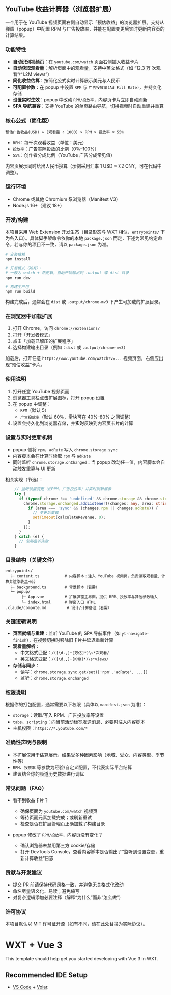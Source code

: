 ## YouTube 收益计算器（浏览器扩展）

一个用于在 YouTube 视频页面右侧自动显示「预估收益」的浏览器扩展。支持从弹窗（popup）中配置 RPM 与广告投放率，并能在配置变更后实时更新内容页的计算结果。

### 功能特性

- **自动识别视频页**：在 `youtube.com/watch` 页面右侧插入收益卡片
- **自动获取观看量**：解析页面中的观看量，支持中英文格式（如 “12.3 万 次观看”/“1.2M views”）
- **简化收益估算**：按简化公式实时计算展示美元与人民币
- **可配置参数**：在 popup 中设置 `RPM` 与 `广告投放率(Ad Fill Rate)`，并持久化存储
- **设置实时生效**：popup 中改动 `RPM/投放率`，内容页卡片立即自动刷新
- **SPA 导航兼容**：支持 YouTube 的单页路由导航，切换视频时自动重建并重算

### 核心公式（简化版）

```text
预估广告收益(USD) ≈ (观看量 ÷ 1000) × RPM × 投放率 × 55%
```

- `RPM`：每千次观看收益（单位：美元）
- `投放率`：广告实际投放的比例（0%–100%）
- `55%`：创作者分成比例（YouTube 广告分成常见值）

内容页展示同时给出人民币换算（示例采用汇率 1 USD ≈ 7.2 CNY，可在代码中调整）。

### 运行环境

- Chrome 或其他 Chromium 系浏览器（Manifest V3）
- Node.js 16+（建议 18+）

### 开发/构建

本项目采用 Web Extension 开发生态（目录形态与 WXT 相似，`entrypoints/` 下为各入口）。具体脚手架命令依你的本地 `package.json` 而定，下述为常见约定命令，若与你的项目不一致，请以 `package.json` 为准。

```bash
# 安装依赖
npm install

# 开发模式（如有）：
# 一般为 watch + 热更新，自动产物输出到 .output 或 dist 目录
npm run dev

# 构建生产包
npm run build
```

构建完成后，通常会在 `dist` 或 `.output/chrome-mv3` 下产生可加载的扩展目录。

### 在浏览器中加载扩展

1. 打开 Chrome，访问 `chrome://extensions/`
2. 打开「开发者模式」
3. 点击「加载已解压的扩展程序」
4. 选择构建输出目录（例如：`dist` 或 `.output/chrome-mv3`）

加载后，打开任意 `https://www.youtube.com/watch?v=...` 视频页面，右侧应出现“预估收益”卡片。

### 使用说明

1. 打开任意 YouTube 视频页面
2. 浏览器工具栏点击扩展图标，打开 popup 设置
3. 在 popup 中调整：
   - `RPM`（默认 5）
   - `广告投放率`（默认 60%，滑块可在 40%–80% 之间调整）
4. 设置会持久化到浏览器存储，并**实时**反映到内容页卡片的计算

### 设置与实时更新机制

- popup 侧将 `rpm`、`adRate` 写入 `chrome.storage.sync`
- 内容脚本会在计算时读取 `rpm` 与 `adRate`
- 同时监听 `chrome.storage.onChanged`：当 popup 改动任一值，内容脚本会自动触发重算与 UI 更新

相关实现（节选）：

```12:18:entrypoints/content.ts
    // 监听设置变更（如RPM、广告投放率）并实时刷新展示
    try {
      if (typeof chrome !== 'undefined' && chrome.storage && chrome.storage.onChanged) {
        chrome.storage.onChanged.addListener((changes: any, area: string) => {
          if (area === 'sync' && (changes.rpm || changes.adRate)) {
            // 变更后重算
            setTimeout(calculateRevenue, 0);
          }
        });
      }
    } catch (e) {
      // 忽略监听失败
    }
```

### 目录结构（关键文件）

```text
entrypoints/
  ├─ content.ts           # 内容脚本：注入 YouTube 视频页，负责读取观看量、计算并渲染收益卡片
  ├─ background.ts        # 背景脚本（若需）
  └─ popup/
       ├─ App.vue         # 扩展弹窗主界面，提供 RPM、投放率与其他参数输入
       └─ index.html      # 弹窗入口 HTML
.claude/compute.md         # 设计/计算备注（若需）
```

### 关键逻辑说明

- **页面就绪与重建**：监听 YouTube 的 SPA 导航事件（如 `yt-navigate-finish`），在视频切换时移除旧卡片并延迟重新计算
- **观看量解析**：
  - 中文格式匹配：`/([\d.,]+[万亿]*)\s*次观看/`
  - 英文格式匹配：`/([\d.,]+[KMB]*)\s*views/`
- **存储与同步**：
  - 读写：`chrome.storage.sync.get/set(['rpm','adRate', ...])`
  - 监听：`chrome.storage.onChanged`

### 权限说明

根据你的打包配置，通常需要以下权限（具体以 `manifest.json` 为准）：

- `storage`：读取/写入 RPM、广告投放率等设置
- `tabs`、`scripting`：向当前活动标签发送消息、必要时注入内容脚本
- 主机权限：`https://*.youtube.com/*`

### 准确性声明与限制

- 本扩展仅用于估算展示，结果受多种因素影响（地域、受众、内容类型、季节性等）
- `RPM`、`投放率` 等参数为经验/自定义配置，不代表实际平台结算
- 建议结合你的频道历史数据进行调优

### 常见问题（FAQ）

- 看不到收益卡片？

  - 确保页面为 `youtube.com/watch` 视频页
  - 等待页面元素加载完成；或刷新重试
  - 检查是否在扩展管理页正确加载了构建目录

- popup 修改了 `RPM/投放率`，内容页没有变化？
  - 确认浏览器未禁用第三方 cookie/存储
  - 打开 DevTools Console，查看内容脚本是否输出了“监听到设置变更，重新计算收益”日志

### 贡献与开发建议

- 提交 PR 前请保持代码风格一致，并避免无关格式化改动
- 命名尽量语义化、易读；避免缩写
- 对复杂逻辑添加必要注释（解释“为什么”而非“怎么做”）

### 许可协议

本项目默认以 MIT 许可证开源（如有不同，请在此处替换为实际协议）。

# WXT + Vue 3

This template should help get you started developing with Vue 3 in WXT.

## Recommended IDE Setup

- [VS Code](https://code.visualstudio.com/) + [Volar](https://marketplace.visualstudio.com/items?itemName=Vue.volar).
